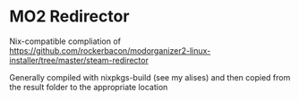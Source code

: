 # MO2 Redirector

Nix-compatible compliation of https://github.com/rockerbacon/modorganizer2-linux-installer/tree/master/steam-redirector

Generally compiled with nixpkgs-build (see my alises) and then copied from the result folder to the appropriate location
